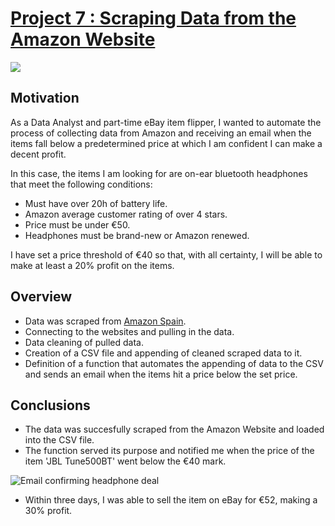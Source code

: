 # [Project 7 : Scraping Data from the Amazon Website](https://github.com/davidgomezpr1/Python_Web_Scraping)
![](https://images.unsplash.com/photo-1487058792275-0ad4aaf24ca7?ixlib=rb-1.2.1&ixid=MnwxMjA3fDB8MHxwaG90by1wYWdlfHx8fGVufDB8fHx8&auto=format&fit=crop&w=2070&q=80)

## Motivation

As a Data Analyst and part-time eBay item flipper, I wanted to automate the process of collecting data from Amazon and receiving an email when the items fall below a predetermined price at which I am confident I can make a decent profit.

In this case, the items I am looking for are on-ear bluetooth headphones that meet the following conditions:

- Must have over 20h of battery life.
- Amazon average customer rating of over 4 stars.
- Price must be under €50.
- Headphones must be brand-new or Amazon renewed.
    
I have set a price threshold of €40 so that, with all certainty, I will be able to make at least a 20% profit on the items.


## Overview

- Data was scraped from [Amazon Spain](https://www.amazon.es/).
- Connecting to the websites and pulling in the data.
- Data cleaning of pulled data.
- Creation of a CSV file and appending of cleaned scraped data to it.
- Definition of a function that automates the appending of data to the CSV and sends an email when the items hit a price below the set price.

## Conclusions

- The data was succesfully scraped from the Amazon Website and loaded into the CSV file.
- The function served its purpose and notified me when the price of the item 'JBL Tune500BT' went below the €40 mark.

![Email confirming headphone deal](https://user-images.githubusercontent.com/94221230/149658844-fb47d0a4-18c6-4eb1-b4b2-4d5e0af4f9c2.png)

- Within three days, I was able to sell the item on eBay for €52, making a 30% profit.
